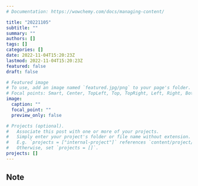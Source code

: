 ```yaml
---
# Documentation: https://wowchemy.com/docs/managing-content/

title: "20221105"
subtitle: ""
summary: ""
authors: []
tags: []
categories: []
date: 2022-11-04T15:20:23Z
lastmod: 2022-11-04T15:20:23Z
featured: false
draft: false

# Featured image
# To use, add an image named `featured.jpg/png` to your page's folder.
# Focal points: Smart, Center, TopLeft, Top, TopRight, Left, Right, BottomLeft, Bottom, BottomRight.
image:
  caption: ""
  focal_point: ""
  preview_only: false

# Projects (optional).
#   Associate this post with one or more of your projects.
#   Simply enter your project's folder or file name without extension.
#   E.g. `projects = ["internal-project"]` references `content/project/deep-learning/index.md`.
#   Otherwise, set `projects = []`.
projects: []
---
```


## Note

